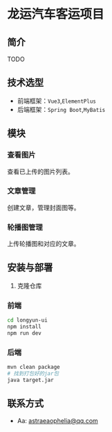 # 龙运汽车客运项目

## 简介
TODO

## 技术选型
- 前端框架：`Vue3`,`ElementPlus`
- 后端框架：`Spring Boot`,`MyBatis`

## 模块


### 查看图片

查看已上传的图片列表。

### 文章管理

创建文章，管理封面图等。

### 轮播图管理

上传轮播图和对应的文章。

## 安装与部署

1. 克隆仓库

### 前端

```bash
cd longyun-ui
npm install
npm run dev
```

### 后端

```bash
mvn clean package
# 找到打包好的jar包
java target.jar
```

## 联系方式

- Aa: astraeaophelia@qq.com
